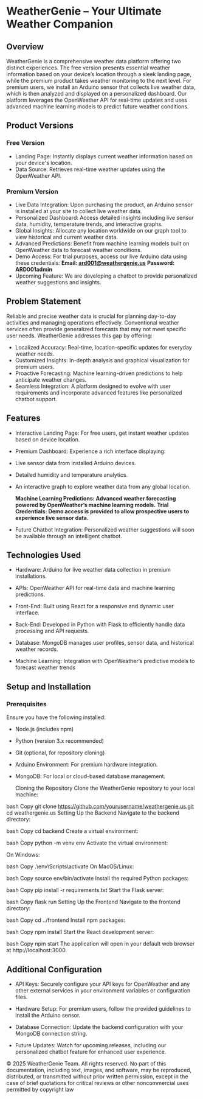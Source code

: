 # WeatherGenie – Your Ultimate Weather Companion
## Overview
WeatherGenie is a comprehensive weather data platform offering two distinct experiences. The free version presents essential weather information based on your device’s location through a sleek landing page, while the premium product takes weather monitoring to the next level. For premium users, we install an Arduino sensor that collects live weather data, which is then analyzed and displayed on a personalized dashboard. Our platform leverages the OpenWeather API for real-time updates and uses advanced machine learning models to predict future weather conditions.

## Product Versions
### Free Version
  - Landing Page: Instantly displays current weather information based on your device's location.
  - Data Source: Retrieves real-time weather updates using the OpenWeather API.

### Premium Version
  - Live Data Integration: Upon purchasing the product, an Arduino sensor is installed at your site to collect live weather data.
  - Personalized Dashboard: Access detailed insights including live sensor data, humidity, temperature trends, and interactive graphs.
  - Global Insights: Allocate any location worldwide on our graph tool to view historical and current weather data.
  - Advanced Predictions: Benefit from machine learning models built on OpenWeather data to forecast weather conditions.
  - Demo Access: For trial purposes, access our live Arduino data using these credentials:
   **Email: ard001@weathergenie.us**
    **Password: ARD001admin**
  - Upcoming Feature: We are developing a chatbot to provide personalized weather suggestions and insights.

## Problem Statement
Reliable and precise weather data is crucial for planning day-to-day activities and managing operations effectively. Conventional weather services often provide generalized forecasts that may not meet specific user needs. WeatherGenie addresses this gap by offering:

  - Localized Accuracy: Real-time, location-specific updates for everyday weather needs.
  - Customized Insights: In-depth analysis and graphical visualization for premium users.
  - Proactive Forecasting: Machine learning-driven predictions to help anticipate weather changes.
  - Seamless Integration: A platform designed to evolve with user requirements and incorporate advanced features like personalized chatbot support.

## Features

  - Interactive Landing Page: For free users, get instant weather updates based on device location.
  - Premium Dashboard: Experience a rich interface displaying:
  - Live sensor data from installed Arduino devices.
  - Detailed humidity and temperature analytics.
  - An interactive graph to explore weather data from any global location.

      **Machine Learning Predictions: Advanced weather forecasting powered by OpenWeather’s machine learning models.**
      **Trial Credentials: Demo access is provided to allow prospective users to experience live sensor data.**
  -  Future Chatbot Integration: Personalized weather suggestions will soon be available through an intelligent chatbot.

## Technologies Used
  - Hardware: Arduino for live weather data collection in premium installations.

  - APIs: OpenWeather API for real-time data and machine learning predictions.

  - Front-End: Built using React for a responsive and dynamic user interface.

  -  Back-End: Developed in Python with Flask to efficiently handle data processing and API requests.

  -  Database: MongoDB manages user profiles, sensor data, and historical weather records.

  -  Machine Learning: Integration with OpenWeather’s predictive models to forecast weather trends

## Setup and Installation
### Prerequisites
Ensure you have the following installed:

 - Node.js (includes npm)
 - Python (version 3.x recommended)
 - Git (optional, for repository cloning)
 - Arduino Environment: For premium hardware integration.
 - MongoDB: For local or cloud-based database management.

   Cloning the Repository
Clone the WeatherGenie repository to your local machine:

bash
Copy
git clone https://github.com/yourusername/weathergenie.us.git
cd weathergenie.us
Setting Up the Backend
Navigate to the backend directory:

bash
Copy
cd backend
Create a virtual environment:

bash
Copy
python -m venv env
Activate the virtual environment:

On Windows:

bash
Copy
.\env\Scripts\activate
On MacOS/Linux:

bash
Copy
source env/bin/activate
Install the required Python packages:

bash
Copy
pip install -r requirements.txt
Start the Flask server:

bash
Copy
flask run
Setting Up the Frontend
Navigate to the frontend directory:

bash
Copy
cd ../frontend
Install npm packages:

bash
Copy
npm install
Start the React development server:

bash
Copy
npm start
The application will open in your default web browser at http://localhost:3000.

## Additional Configuration
  - API Keys: Securely configure your API keys for OpenWeather and any other external services in your environment variables or configuration files.

  - Hardware Setup: For premium users, follow the provided guidelines to install the Arduino sensor.

  - Database Connection: Update the backend configuration with your MongoDB connection string.

  - Future Updates: Watch for upcoming releases, including our personalized chatbot feature for enhanced user experience.

© 2025 WeatherGenie Team. All rights reserved.
No part of this documentation, including text, images, and software, may be reproduced, distributed, or transmitted without prior written permission, except in the case of brief quotations for critical reviews or other noncommercial uses permitted by copyright law

